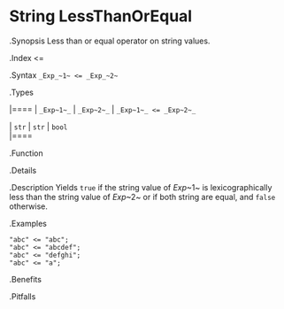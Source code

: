# String LessThanOrEqual

.Synopsis
Less than or equal operator on string values.

.Index
<=

.Syntax
`_Exp_~1~ <= _Exp_~2~`

.Types


|====
| `_Exp~1~_` | `_Exp~2~_` | `_Exp~1~_ <= _Exp~2~_` 

| `str`     |  `str`    | `bool`               
|====

.Function

.Details

.Description
Yields `true` if the string value of _Exp_~1~ is lexicographically less
than the string value of _Exp_~2~ or if both string are equal, and `false` otherwise.

.Examples
```rascal-shell
"abc" <= "abc";
"abc" <= "abcdef";
"abc" <= "defghi";
"abc" <= "a";
```

.Benefits

.Pitfalls

